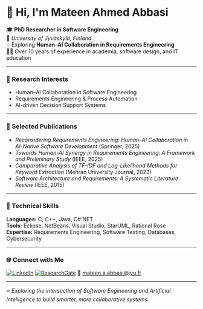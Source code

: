 # 👋 Hi, I'm Mateen Ahmed Abbasi

🎓 **PhD Researcher in Software Engineering**  
📍 *University of Jyväskylä, Finland*  
💡 Exploring **Human–AI Collaboration in Requirements Engineering**  
👨‍🏫 Over 10 years of experience in academia, software design, and IT education

---

### 🔬 Research Interests
- Human–AI Collaboration in Software Engineering  
- Requirements Engineering & Process Automation  
- AI-driven Decision Support Systems  

---

### 🧠 Selected Publications
- *Reconsidering Requirements Engineering: Human–AI Collaboration in AI-Native Software Development* (Springer, 2025)
- *Towards Human-AI Synergy in Requirements Engineering: A Framework and Preliminary Study* (IEEE, 2025)  
- *Comparative Analysis of TF-IDF and Log-Likelihood Methods for Keyword Extraction* (Mehran University Journal, 2023)  
- *Software Architecture and Requirements: A Systematic Literature Review* (IEEE, 2015)

---

### 🧩 Technical Skills
**Languages:** C, C++, Java, C#.NET  
**Tools:** Eclipse, NetBeans, Visual Studio, StarUML, Rational Rose  
**Expertise:** Requirements Engineering, Software Testing, Databases, Cybersecurity  

---

### 🌐 Connect with Me
[![LinkedIn](https://img.shields.io/badge/LinkedIn-Mateen%20Abbasi-blue?logo=linkedin)](https://www.linkedin.com/in/mateen-abbasi/)
[![ResearchGate](https://img.shields.io/badge/ResearchGate-Mateen%20Abbasi-brightgreen?logo=researchgate)](https://www.researchgate.net/profile/Mateen-Abbasi?ev=hdr_xprf)
📧 mateen.a.abbasi@jyu.fi

---

⭐ *Exploring the intersection of Software Engineering and Artificial Intelligence to build smarter, more collaborative systems.*
